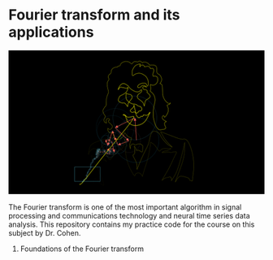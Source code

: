 # Fourier transform and its applications

![Fourier Artwork](Fourier_art.png)

The Fourier transform is one of the most important algorithm in signal processing and communications technology and neural time series data analysis. This repository contains my practice code for the course on this subject by Dr. Cohen. 


1. Foundations of the Fourier transform

